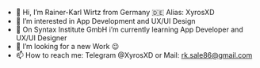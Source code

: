 - 👋 Hi, I’m Rainer-Karl Wirtz from Germany 🇩🇪 Alias: XyrosXD
- 👀 I’m interested in App Development and UX/UI Design
- 🌱 On Syntax Institute GmbH i’m currently learning App Developer and UX/UI Designer
- 💞️ I’m looking for a new Work 😉
- 📫 How to reach me: Telegram @XyrosXD or Mail: rk.sale86@gmail.com

<!---
XyrosXD/XyrosXD is a ✨ special ✨ repository because its `README.md` (this file) appears on your GitHub profile.
You can click the Preview link to take a look at your changes.
--->
